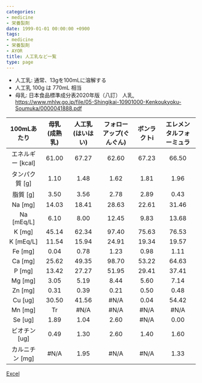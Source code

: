 ```yaml
---
categories:
- medicine
- 栄養製剤
date: 1999-01-01 00:00:00 +0900
tags:
- medicine
- 栄養製剤
- AYOR
title: 人工乳など一覧
type: page
---
```


* 人工乳: 通常、13gを100mLに溶解する
* 人工乳 100g は 770mL 相当
* 母乳: 日本食品標準成分表2020年版（八訂） 人乳, <https://www.mhlw.go.jp/file/05-Shingikai-10901000-Kenkoukyoku-Soumuka/0000041888.pdf>

|100mLあたり|母乳 (成熟乳)|人工乳(はいはい)|フォローアップ(ぐんぐん)|ボンラクトi|エレメンタルフォーミュラ|
|:---:|:---:|:---:|:---:|:---:|:---:|
|エネルギー [kcal]|61.00 |67.27 |62.60 |67.23 |66.50|
|タンパク質 [g]|1.10 |1.48 |1.62 |1.81 |1.96|
|脂質 [g]|3.50 |3.56 |2.78 |2.89 |0.43|
|Na [mg]|14.03 |18.41 |28.63 |22.61 |31.46|
|Na [mEq/L]|6.10 |8.00 |12.45 |9.83 |13.68|
|K [mg]|45.14 |62.34 |97.40 |75.63 |76.53|
|K [mEq/L]|11.54 |15.94 |24.91 |19.34 |19.57|
|Fe [mg]|0.04 |0.78 |1.23 |0.98 |1.11|
|Ca [mg]|25.62 |49.35 |98.70 |53.22 |64.63|
|P [mg]|13.42 |27.27 |51.95 |29.41 |37.41|
|Mg [mg]|3.05 |5.19 |8.44 |5.60 |7.14|
|Zn [mg]|0.31 |0.39 |0.21 |0.50 |0.48|
|Cu [ug]|30.50 |41.56 |#N/A|0.04 |54.42|
|Mn [mg]|Tr|#N/A|#N/A|#N/A|#N/A|
|Se [ug]|1.89 |1.04 |2.60 |#N/A|0.00|
|ビオチン [ug]|0.49 |1.30 |2.60 |1.40 |1.60|
|カルニチン [mg]|#N/A|1.95 |#N/A|#N/A|1.33|

[Excel](./%E4%BA%BA%E5%B7%A5%E4%B9%B3%E3%81%AA%E3%81%A9%E4%B8%80%E8%A6%A7.xlsx)
